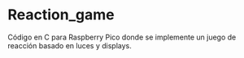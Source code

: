# Reaction_game
Código en C para Raspberry Pico donde se implemente un juego de reacción basado en luces y displays.
